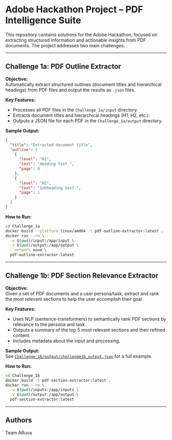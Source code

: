 # Adobe Hackathon Project – PDF Intelligence Suite

This repository contains solutions for the Adobe Hackathon, focused on extracting structured information and actionable insights from PDF documents. The project addresses two main challenges:

---

## Challenge 1a: PDF Outline Extractor

**Objective:**  
Automatically extract structured outlines (document titles and hierarchical headings) from PDF files and output the results as `.json` files.

**Key Features:**
- Processes all PDF files in the `Challenge_1a/input` directory.
- Extracts document titles and hierarchical headings (H1, H2, etc.).
- Outputs a JSON file for each PDF in the `Challenge_1a/output` directory.

**Sample Output:**
```json
{
  "title": "Extracted document title",
  "outline": [
    {
      "level": "H1",
      "text": "Heading text ",
      "page": 0
    },
    {
      "level": "H2",
      "text": "Subheading text ",
      "page": 1
    }
  ]
}
```

**How to Run:**
```sh
cd Challenge_1a
docker build --platform linux/amd64 -t pdf-outline-extractor:latest .
docker run --rm \
  -v $(pwd)/input:/app/input \
  -v $(pwd)/output:/app/output \
  --network none \
  pdf-outline-extractor:latest
```

---

## Challenge 1b: PDF Section Relevance Extractor

**Objective:**  
Given a set of PDF documents and a user persona/task, extract and rank the most relevant sections to help the user accomplish their goal.

**Key Features:**
- Uses NLP (sentence-transformers) to semantically rank PDF sections by relevance to the persona and task.
- Outputs a summary of the top 5 most relevant sections and their refined content.
- Includes metadata about the input and processing.

**Sample Output:**  
See [`Challenge_1b/output/challenge1b_output.json`](Challenge_1b/output/challenge1b_output.json) for a full example.

**How to Run:**
```sh
cd Challenge_1b
docker build -t pdf-section-extractor:latest .
docker run --rm \
  -v $(pwd)/inputs:/app/inputs \
  -v $(pwd)/output:/app/output \
  pdf-section-extractor:latest
```

---


## Authors

Team ARuva

